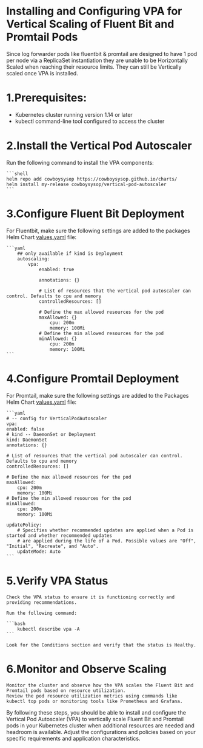 # Installing and Configuring VPA for Vertical Scaling of Fluent Bit and Promtail Pods

Since log forwarder pods like fluentbit & promtail are designed to have 1 pod per node via a ReplicaSet instantiation they are unable to be Horizontally Scaled when reaching their resource limits. They can still be Vertically scaled once VPA is installed.

# 1.Prerequisites:
- Kubernetes cluster running version 1.14 or later
- kubectl command-line tool configured to access the cluster

# 2.Install the Vertical Pod Autoscaler
Run the following command to install the VPA components:

    ```shell
    helm repo add cowboysysop https://cowboysysop.github.io/charts/
    helm install my-release cowboysysop/vertical-pod-autoscaler
    ```

# 3.Configure Fluent Bit Deployment
For Fluentbit, make sure the following settings are added to the packages Helm Chart [values.yaml](https://repo1.dso.mil/big-bang/product/packages/fluentbit/-/blob/main/chart/values.yaml_) file:

    ```yaml
        ## only available if kind is Deployment
        autoscaling:
            vpa:
                enabled: true

                annotations: {}

                # List of resources that the vertical pod autoscaler can control. Defaults to cpu and memory
                controlledResources: []

                # Define the max allowed resources for the pod
                maxAllowed: {}
                    cpu: 200m
                    memory: 100Mi
                # Define the min allowed resources for the pod
                minAllowed: {}
                    cpu: 200m
                    memory: 100Mi
    ```

# 4.Configure Promtail Deployment
For Promtail, make sure the following settings are added to the Packages Helm Chart [values.yaml](https://repo1.dso.mil/big-bang/product/packages/promtail/-/blob/main/chart/values.yaml) file:

    ```yaml
    # -- config for VerticalPodAutoscaler
    vpa:
    enabled: false
    # kind -- DaemonSet or Deployment
    kind: DaemonSet
    annotations: {}

    # List of resources that the vertical pod autoscaler can control. Defaults to cpu and memory
    controlledResources: []

    # Define the max allowed resources for the pod
    maxAllowed:
        cpu: 200m
        memory: 100Mi
    # Define the min allowed resources for the pod
    minAllowed:
        cpu: 200m
        memory: 100Mi

    updatePolicy:
        # Specifies whether recommended updates are applied when a Pod is started and whether recommended updates
        # are applied during the life of a Pod. Possible values are "Off", "Initial", "Recreate", and "Auto".
        updateMode: Auto
    ```

# 5.Verify VPA Status

    Check the VPA status to ensure it is functioning correctly and providing recommendations.

    Run the following command:

    ```bash
        kubectl describe vpa -A  
    ```

    Look for the Conditions section and verify that the status is Healthy.

# 6.Monitor and Observe Scaling
    Monitor the cluster and observe how the VPA scales the Fluent Bit and Promtail pods based on resource utilization.
    Review the pod resource utilization metrics using commands like kubectl top pods or monitoring tools like Prometheus and Grafana.

By following these steps, you should be able to install and configure the Vertical Pod Autoscaler (VPA) to vertically scale Fluent Bit and Promtail pods in your Kubernetes cluster when additional resources are needed and headroom is available. Adjust the configurations and policies based on your specific requirements and application characteristics.
